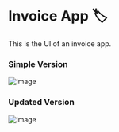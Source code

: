 # Invoice App 🏷️
<p> This is the UI of an invoice app. </p>


<h3>Simple Version</h3>

![image](https://github.com/SLN4403/invoice-DOM/assets/65487726/3ac99f89-7349-4328-83cf-f9b9fea08fa6)

<h3>Updated Version</h3>

![image](https://github.com/SLN4403/invoice-DOM/assets/65487726/37a565ba-81a6-4db8-88e1-5837051c0d18)
